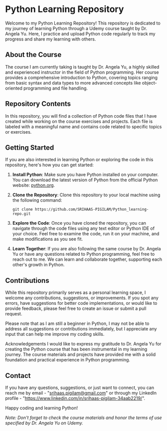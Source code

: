 # Python Learning Repository

Welcome to my Python Learning Repository! This repository is dedicated to my journey of learning Python through a Udemy course taught by Dr. Angela Yu. Here, I practice and upload Python code regularly to track my progress and share my learning with others.

## About the Course

The course I am currently taking is taught by Dr. Angela Yu, a highly skilled and experienced instructor in the field of Python programming. Her course provides a comprehensive introduction to Python, covering topics ranging from basic syntax and data types to more advanced concepts like object-oriented programming and file handling.

## Repository Contents

In this repository, you will find a collection of Python code files that I have created while working on the course exercises and projects. Each file is labeled with a meaningful name and contains code related to specific topics or exercises.

## Getting Started

If you are also interested in learning Python or exploring the code in this repository, here's how you can get started:

1. **Install Python**: Make sure you have Python installed on your computer. You can download the latest version of Python from the official Python website: [python.org](https://www.python.org).

2. **Clone the Repository**: Clone this repository to your local machine using the following command:
   ```
   git clone https://github.com/SRIHAAS-PIGILAM/Python_learning-repo.git
   ```

3. **Explore the Code**: Once you have cloned the repository, you can navigate through the code files using any text editor or Python IDE of your choice. Feel free to examine the code, run it on your machine, and make modifications as you see fit.

4. **Learn Together**: If you are also following the same course by Dr. Angela Yu or have any questions related to Python programming, feel free to reach out to me. We can learn and collaborate together, supporting each other's growth in Python.

## Contributions

While this repository primarily serves as a personal learning space, I welcome any contributions, suggestions, or improvements. If you spot any errors, have suggestions for better code implementations, or would like to provide feedback, please feel free to create an issue or submit a pull request.

Please note that as I am still a beginner in Python, I may not be able to address all suggestions or contributions immediately, but I appreciate any input that can help me improve my coding skills.

Acknowledgements
I would like to express my gratitude to Dr. Angela Yu for creating the Python course that has been instrumental in my learning journey. The course materials and projects have provided me with a solid foundation and practical experience in Python programming.

## Contact

If you have any questions, suggestions, or just want to connect, you can reach me by email - "srihaas.pigilam@gmail.com" or through my LinkedIn profile - "https://www.linkedin.com/in/srihaas-pigilam-34aab2219/".

Happy coding and learning Python!

*Note: Don't forget to check the course materials and honor the terms of use specified by Dr. Angela Yu on Udemy.*
